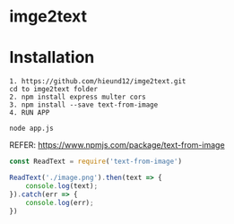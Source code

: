 # imge2text

# Installation
```shellscript
1. https://github.com/hieund12/imge2text.git
cd to imge2text folder
2. npm install express multer cors
3. npm install --save text-from-image
4. RUN APP

node app.js

```

REFER: https://www.npmjs.com/package/text-from-image
```javascript
const ReadText = require('text-from-image')

ReadText('./image.png').then(text => {
    console.log(text);
}).catch(err => {
    console.log(err);
})
```
